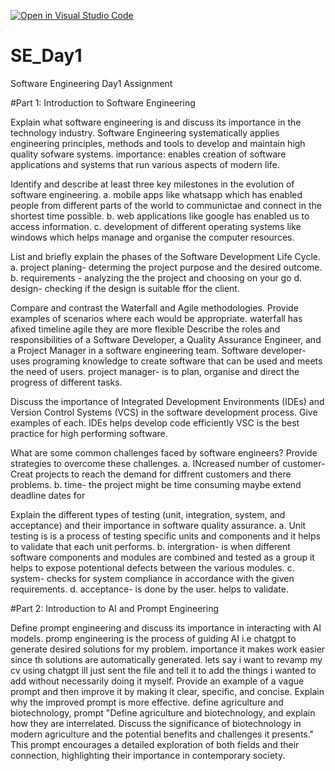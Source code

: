 [![Open in Visual Studio Code](https://classroom.github.com/assets/open-in-vscode-2e0aaae1b6195c2367325f4f02e2d04e9abb55f0b24a779b69b11b9e10269abc.svg)](https://classroom.github.com/online_ide?assignment_repo_id=15570029&assignment_repo_type=AssignmentRepo)
# SE_Day1
Software Engineering Day1 Assignment

#Part 1: Introduction to Software Engineering

Explain what software engineering is and discuss its importance in the technology industry.
Software Engineering systematically applies engineering principles, methods and tools to develop and maintain high quality sofware systems.
importance: enables creation of software applications and systems that run various aspects of modern life.

Identify and describe at least three key milestones in the evolution of software engineering.
a. mobile apps like whatsapp which has enabled people from different parts of the world to communictae and connect in the shortest time possible.
b. web applications like google has enabled us to access information.
c. development of different operating systems like windows which helps manage and organise the computer resources.

List and briefly explain the phases of the Software Development Life Cycle.
a. project planing- determing the project purpose and the desired outcome.
b. requirements - analyzing the the project and choosing on your go
d. design- checking if the design is suitable ffor the client.

Compare and contrast the Waterfall and Agile methodologies. Provide examples of scenarios where each would be appropriate.
waterfall has afixed timeline
agile they are more flexible 
Describe the roles and responsibilities of a Software Developer, a Quality Assurance Engineer, and a Project Manager in a software engineering team.
Software developer- uses programing knowledge to create software that can be used and meets the need of users.
project manager- is to plan, organise and direct the progress of different tasks.

Discuss the importance of Integrated Development Environments (IDEs) and Version Control Systems (VCS) in the software development process. Give examples of each.
IDEs helps develop code efficiently
VSC is the best practice for high performing software.

What are some common challenges faced by software engineers? Provide strategies to overcome these challenges.
a. INcreased number of customer- Creat projects to reach the demand for diffrent customers and there problems.
b. time- the project might be time consuming maybe extend deadline dates for 

Explain the different types of testing (unit, integration, system, and acceptance) and their importance in software quality assurance.
a. Unit testing is is a process of testing specific units and components and it helps to validate that each unit performs.
b. intergration- is when different software components and modules are combined and tested as a group it helps to expose potentional defects between the various modules.
c. system- checks for system compliance in accordance with the given requirements.
d. acceptance- is done by the user. helps to validate.

#Part 2: Introduction to AI and Prompt Engineering


Define prompt engineering and discuss its importance in interacting with AI models.
promp engineering is the process of guiding AI i.e chatgpt to generate desired solutions for my problem.
importance
it makes work easier since th solutions are automatically generated. lets say i want to revamp my cv using chatgpt ill just sent the file and tell it to add the things i wanted to add without necessarily doing it myself.
Provide an example of a vague prompt and then improve it by making it clear, specific, and concise. Explain why the improved prompt is more effective.
define agriculture and biotechnology,
prompt  "Define agriculture and biotechnology, and explain how they are interrelated. Discuss the significance of biotechnology in modern agriculture and the potential benefits and challenges it presents." This prompt encourages a detailed exploration of both fields and their connection, highlighting their importance in contemporary society.

